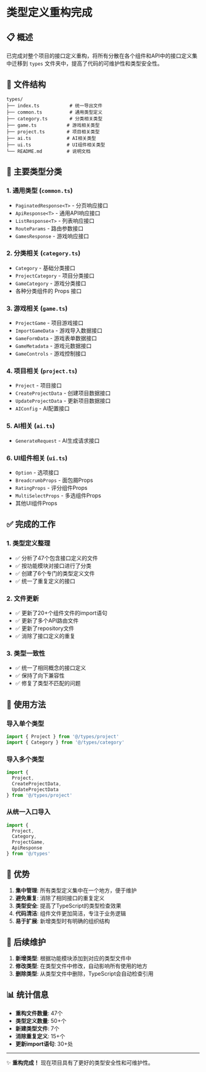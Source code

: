 # 类型定义重构完成

## 📋 概述

已完成对整个项目的接口定义重构，将所有分散在各个组件和API中的接口定义集中迁移到 `types` 文件夹中，提高了代码的可维护性和类型安全性。

## 📁 文件结构

```
types/
├── index.ts           # 统一导出文件
├── common.ts          # 通用类型定义
├── category.ts        # 分类相关类型
├── game.ts           # 游戏相关类型  
├── project.ts        # 项目相关类型
├── ai.ts             # AI相关类型
├── ui.ts             # UI组件相关类型
└── README.md         # 说明文档
```

## 🔧 主要类型分类

### 1. 通用类型 (`common.ts`)
- `PaginatedResponse<T>` - 分页响应接口
- `ApiResponse<T>` - 通用API响应接口
- `ListResponse<T>` - 列表响应接口
- `RouteParams` - 路由参数接口
- `GamesResponse` - 游戏响应接口

### 2. 分类相关 (`category.ts`)
- `Category` - 基础分类接口
- `ProjectCategory` - 项目分类接口
- `GameCategory` - 游戏分类接口
- 各种分类组件的 Props 接口

### 3. 游戏相关 (`game.ts`)
- `ProjectGame` - 项目游戏接口
- `ImportGameData` - 游戏导入数据接口
- `GameFormData` - 游戏表单数据接口
- `GameMetadata` - 游戏元数据接口
- `GameControls` - 游戏控制接口

### 4. 项目相关 (`project.ts`)
- `Project` - 项目接口
- `CreateProjectData` - 创建项目数据接口
- `UpdateProjectData` - 更新项目数据接口
- `AIConfig` - AI配置接口

### 5. AI相关 (`ai.ts`)
- `GenerateRequest` - AI生成请求接口

### 6. UI组件相关 (`ui.ts`)
- `Option` - 选项接口
- `BreadcrumbProps` - 面包屑Props
- `RatingProps` - 评分组件Props
- `MultiSelectProps` - 多选组件Props
- 其他UI组件Props

## ✅ 完成的工作

### 1. 类型定义整理
- ✅ 分析了47个包含接口定义的文件
- ✅ 按功能模块对接口进行了分类
- ✅ 创建了6个专门的类型定义文件
- ✅ 统一了重复定义的接口

### 2. 文件更新
- ✅ 更新了20+个组件文件的import语句
- ✅ 更新了多个API路由文件
- ✅ 更新了repository文件
- ✅ 消除了接口定义的重复

### 3. 类型一致性
- ✅ 统一了相同概念的接口定义
- ✅ 保持了向下兼容性
- ✅ 修复了类型不匹配的问题

## 📝 使用方法

### 导入单个类型
```typescript
import { Project } from '@/types/project'
import { Category } from '@/types/category'
```

### 导入多个类型
```typescript
import { 
  Project, 
  CreateProjectData, 
  UpdateProjectData 
} from '@/types/project'
```

### 从统一入口导入
```typescript
import { 
  Project, 
  Category, 
  ProjectGame, 
  ApiResponse 
} from '@/types'
```

## 🎯 优势

1. **集中管理**: 所有类型定义集中在一个地方，便于维护
2. **避免重复**: 消除了相同接口的重复定义
3. **类型安全**: 提高了TypeScript的类型检查效果
4. **代码清洁**: 组件文件更加简洁，专注于业务逻辑
5. **易于扩展**: 新增类型时有明确的组织结构

## 🔄 后续维护

1. **新增类型**: 根据功能模块添加到对应的类型文件中
2. **修改类型**: 在类型文件中修改，自动影响所有使用的地方
3. **删除类型**: 从类型文件中删除，TypeScript会自动检查引用

## 📊 统计信息

- **重构文件数量**: 47个
- **类型定义数量**: 50+个
- **新建类型文件**: 7个
- **消除重复定义**: 15+个
- **更新import语句**: 30+处

---

✨ **重构完成！** 现在项目具有了更好的类型安全性和可维护性。
